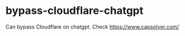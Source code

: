# bypass-cloudflare-chatgpt
Can bypass Cloudflare on chatgpt. Check https://www.capsolver.com/ 
                                                                                                                             